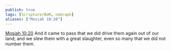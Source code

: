 ```yaml
---
publish: true
tags: [Scripture/BoM, noGraph]
aliases: ["Mosiah 10:20"]
---
```

[Mosiah 10:20](https://churchofjesuschrist.org/study/scriptures/bofm/mosiah/10?lang=eng&id=p20#p20) And it came to pass that we did drive them again out of our land; and we slew them with a great slaughter, even so many that we did not number them.
